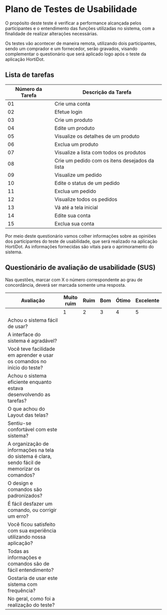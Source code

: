 # Plano de Testes de Usabilidade

O propósito deste teste é verificar a performance alcançada pelos participantes e o entendimento das funções utilizadas no sistema, com a finalidade de realizar alterações necessárias.

Os testes vão acontecer de maneira remota, utilizando dois participantes, sendo um comprador e um fornecedor, serão gravados, visando complementar o questionário que será aplicado logo após o teste da aplicação HortiDot.

## Lista de tarefas

| Número da Tarefa | Descrição da Tarefa                                              |
| ---------------- | ---------------------------------------------------------------- |
| 01               | Crie uma conta                                                   |
| 02               | Efetue login                                                     |
| 03               | Crie um produto                                                  |
| 04               | Edite um produto                                                 |
| 05               | Visualize os detalhes de um produto                              |
| 06               | Exclua um produto                                                |
| 07               | Visualize a lista com todos os produtos                          |
| 08               | Crie um pedido com os itens desejados da lista                   |
| 09               | Visualize um pedido                                              |
| 10               | Edite o status de um pedido                                      |
| 11               | Exclua um pedido                                                 |
| 12               | Visualize todos os pedidos                                       |
| 13               | Vá até a tela inicial                                            |
| 14               | Edite sua conta                                                  |
| 15               | Exclua sua conta                                                 |

Por meio deste questionário vamos colher informações sobre as opiniões dos participantes do teste de usabilidade, que será realizado na aplicação HortiDot. As informações fornecidas são vitais para o aprimoramento do sistema.

## Questionário de avaliação de usabilidade (SUS)

Nas questões, marcar com X o número correspondente ao grau de concordância, deverá ser marcada somente uma resposta.

| Avaliação                                                | Muito ruim | Ruim | Bom | Ótimo | Excelente |
| -------------------------------------------------------- | ---------- | ---- | --- | ----- | --------- |
|                                                          | 1          | 2    | 3   | 4     | 5         |
| Achou o sistema fácil de usar?                           |            |      |     |       |           |
| A interface do sistema é agradável?                      |            |      |     |       |           |
| Você teve facilidade em aprender e usar os comandos no início do teste? |           |      |     |      |          |
| Achou o sistema eficiente enquanto estava desenvolvendo as tarefas? |            |      |     |       |           |
| O que achou do Layout das telas?                         |            |      |     |       |           |
| Sentiu-se confortável com este sistema?                  |            |      |     |       |           |
| A organização de informações na tela do sistema é clara, sendo fácil de memorizar os comandos? |            |      |     |       |           |
| O design e comandos são padronizados?                    |            |      |     |       |           |
| É fácil desfazer um comando, ou corrigir um erro?        |            |      |     |       |           |
| Você ficou satisfeito com sua experiência utilizando nossa aplicação? |            |      |     |       |           |
| Todas as informações e comandos são de fácil entendimento? |            |      |     |       |           |
| Gostaria de usar este sistema com frequência?            |            |      |     |       |           |
| No geral, como foi a realização do teste?                |            |      |     |       |           |

